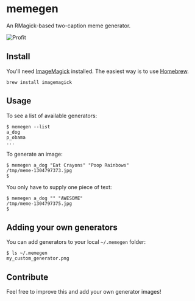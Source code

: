 # memegen

An RMagick-based two-caption meme generator.

![Profit](https://github.com/cmdrkeene/memegen/raw/master/example.jpg)

## Install

You'll need [ImageMagick](http://www.imagemagick.org/script/index.php) installed.
The easiest way is to use [Homebrew](https://github.com/mxcl/homebrew).

    brew install imagemagick

## Usage

To see a list of available generators:

    $ memegen --list
    a_dog
    p_obama
    ...
    
To generate an image:

    $ memegen a_dog "Eat Crayons" "Poop Rainbows"
    /tmp/meme-1304797373.jpg
    $ 
    
You only have to supply one piece of text:

    $ memegen a_dog "" "AWESOME"
    /tmp/meme-1304797375.jpg
    $
    
## Adding your own generators

You can add generators to your local `~/.memegen` folder:

    $ ls ~/.memegen
    my_custom_generator.png
    
## Contribute

Feel free to improve this and add your own generator images!
    